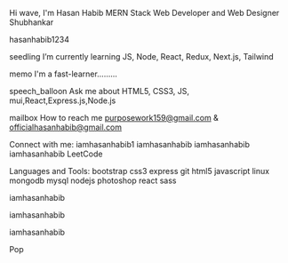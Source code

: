 Hi wave, I'm Hasan Habib
MERN Stack Web Developer and Web Designer
Shubhankar

hasanhabib1234

seedling I’m currently learning JS, Node, React, Redux, Next.js, Tailwind

memo I'm a fast-learner.........

speech_balloon Ask me about HTML5, CSS3, JS, mui,React,Express.js,Node.js

mailbox How to reach me purposework159@gmail.com & officialhasanhabib@gmail.com

Connect with me:
iamhasanhabib1 iamhasanhabib iamhasanhabib iamhasanhabib LeetCode

Languages and Tools:
bootstrap css3 express git html5 javascript linux mongodb mysql nodejs photoshop react sass

iamhasanhabib

 iamhasanhabib

iamhasanhabib

Pop

